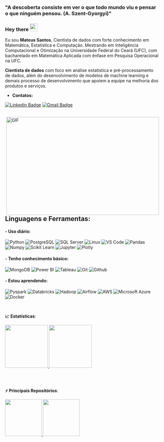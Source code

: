 ### "A descoberta consiste em ver o que todo mundo viu e pensar o que ninguém pensou. (A. Szent-Gyorgyi)"

### Hey there  <img src="https://media.giphy.com/media/hvRJCLFzcasrR4ia7z/giphy.gif" width="25px">





 Eu sou **Mateus Santos**,  Cientista de dados com forte conhecimento em Matemática, Estatística e Computação. Mestrando em Inteligência Computacional e Otimização na Universidade Federal do Ceará (UFC), com bacharelado em Matemática Aplicada com ênfase em Pesquisa Operacional na UFC.



**Cientista de dados** com foco em análise estatística e pré-processamento de dados, além do desenvolvimento de modelos de machine learning e demais processo de desenvolvimento que apoiem a equipe na melhoria dos produtos e serviços.

- **Contatos:**

[![Linkedin Badge](https://img.shields.io/badge/-LinkedIn-blue?style=flat-square&logo=Linkedin&logoColor=white&link=https://www.linkedin.com/in/mateus-pereira-dos-santos-07057b180///)](https://www.linkedin.com/in/mateus-pereira-dos-santos-07057b180/)
[![Gmail Badge](https://img.shields.io/badge/-Gmail-red?style=flat-square&logo=Gmail&logoColor=white&link=mateussantos@alu.ufc.br)](mateussantos@alu.ufc.br)
  
 <br>
<img align="right" alt="GIF" src="https://media1.giphy.com/media/qgQUggAC3Pfv687qPC/giphy.gif?cid=ecf05e4740rz9e6w31gdjhvo5qn5w61d9tldssao07kv0jod&rid=giphy.gif&ct=g" width="500" height="320"/>
<br>
<br>

 ## **Linguagens e Ferramentas:**

 #### - **Uso diário:**
 ![Python](https://img.shields.io/badge/-Python-black?style=flat-square&logo=Python)
 ![PostgreSQL](https://img.shields.io/badge/-PostgreSQL-black?style=flat-square&logo=PostgreSQL)
 ![SQL Server](https://img.shields.io/badge/SQL%20-Server-black)
 ![Linux](https://img.shields.io/badge/-Linux-black?style=flat-square&logo=Linux)
 ![VS Code](https://img.shields.io/badge/-VS%20Code-black?style=flat-square&logo=visual-studio-code)
 ![Pandas](https://img.shields.io/badge/-Pandas-black?style=flat-square&logo=Pandas)
 ![Numpy](https://img.shields.io/badge/-Numpy-black?style=flat-square&logo=Numpy)
 ![Scikit Learn](https://img.shields.io/badge/-Scikit%20Learn-black?style=flat-square&logo=scikit-learn)
 ![Jupyter](https://img.shields.io/badge/-Jupyter-black?style=flat-square&logo=Jupyter)
 ![Plotly](https://img.shields.io/badge/-Plotly-black?style=flat-square&logo=Plotly)


 
 #### - **Tenho conhecimento básico:**
 ![MongoDB](https://img.shields.io/badge/-MongoDB-black?style=plastic&logo=Mongodb)
 ![Power BI](https://img.shields.io/badge/-Power%20BI-black?style=plastic&logo=Power-BI)
 ![Tableau](https://img.shields.io/badge/-Tableau-black?style=plastic&logo=Tableau)
 ![Git](https://img.shields.io/badge/-Git-black?style=flat-square&logo=Git)
 ![Github](https://img.shields.io/badge/-Github-black?style=flat-square&logo=Github)
 
 #### - **Estou aprendendo:**
 ![Pyspark](https://img.shields.io/badge/-Pyspark-black?style=flat-square&logo=Apache-Spark)
 ![Databricks](https://img.shields.io/badge/-Databricks-black?style=flat-square&logo=Databricks)
 ![Hadoop](https://img.shields.io/badge/-Hadoop-black?style=flat-square&logo=Apache-Hadoop)
 ![Airflow](https://img.shields.io/badge/-Airflow-black?style=flat-square&logo=Apache-Airflow)
 ![AWS](https://img.shields.io/badge/-AWS-black?style=flat-square&logo=Amazon-AWS)
 ![Microsoft Azure](https://img.shields.io/badge/-Azure-black?style=flat-square&logo=Microsoft-Azure)
 ![Docker](https://img.shields.io/badge/-Docker-black?style=flat-square&logo=Docker)
 
 
 <br>

<b> :chart_with_upwards_trend: Estatísticas</b>:

<a href="https://github.com/MateusPSantos">
  <img height="140em" src="https://github-readme-stats.vercel.app/api?username=MateusPSantos&show_icons=true&theme=dark&include_commits=true"/>
</a>

<a href="https://github.com/MateusPSantos">
  <img height="140em" src="https://github-readme-stats.vercel.app/api/top-langs/?username=MateusPSantos&layout=compact&langs_count=8&theme=dark"/>
</a>


<br></br>

<b> ⚡ Principais Repositórios</b>:

<a href="https://github.com/MateusPSantos/DataScience">
  <img height="120em" src="https://github-readme-stats.vercel.app/api/pin/?username=MateusPSantos&repo=DataScience&theme=dark" />
</a>

<a href="https://github.com/MateusPSantos/Optimization">
  <img height="120em" src="https://github-readme-stats.vercel.app/api/pin/?username=MateusPSantos&repo=Optimization&theme=dark" />
</a>

